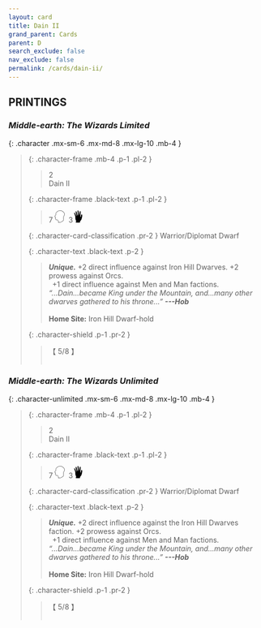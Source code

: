 ```yaml
---
layout: card
title: Dain II
grand_parent: Cards
parent: D
search_exclude: false
nav_exclude: false
permalink: /cards/dain-ii/
---
```


## PRINTINGS


### _Middle-earth: The Wizards Limited_

{: .character .mx-sm-6 .mx-md-8 .mx-lg-10 .mb-4 }
> {: .character-frame .mb-4 .p-1 .pl-2 }
> > <div class="card-mp">2</div>
> > <div class="character-card-name">Dain II</div>
>
> {: .character-frame .black-text .p-1 .pl-2 }
> > 7 ![](/assets/images/mind.svg)&ensp;3![](/assets/images/di.svg)
>
> {: .character-card-classification .pr-2 }
> Warrior/Diplomat Dwarf
>
> {: .character-text .black-text .p-2 }
> > _**Unique.**_ +2 direct influence against Iron Hill Dwarves. +2 prowess against Orcs. <br>&ensp;+1 direct influence against Men and Man factions. <br>_“...Dain...became King under the Mountain, and...many other dwarves gathered to his throne...”_ ***---&#65279;Hob***  <br><br>**Home Site:** Iron Hill Dwarf-hold 
>
> {: .character-shield .p-1 .pr-2 }
> > <div class="card-shield">【 5/8 】</div>
> > <div class="card-corruption">&nbsp;</div>

### _Middle-earth: The Wizards Unlimited_

{: .character-unlimited .mx-sm-6 .mx-md-8 .mx-lg-10 .mb-4 }
> {: .character-frame .mb-4 .p-1 .pl-2 }
> > <div class="card-mp">2</div>
> > <div class="character-card-name">Dain II</div>
>
> {: .character-frame .black-text .p-1 .pl-2 }
> > 7 ![](/assets/images/mind.svg)&ensp;3![](/assets/images/di.svg)
>
> {: .character-card-classification .pr-2 }
> Warrior/Diplomat Dwarf
>
> {: .character-text .black-text .p-2 }
> > _**Unique.**_ +2 direct influence against the Iron Hill Dwarves faction. +2 prowess against Orcs. <br>&ensp;+1 direct influence against Men and Man factions. <br>_“...Dain...became King under the Mountain, and...many other dwarves gathered to his throne...”_ ***---&#65279;Hob***  <br><br>**Home Site:** Iron Hill Dwarf-hold 
>
> {: .character-shield .p-1 .pr-2 }
> > <div class="card-shield">【 5/8 】</div>
> > <div class="card-corruption">&nbsp;</div>
